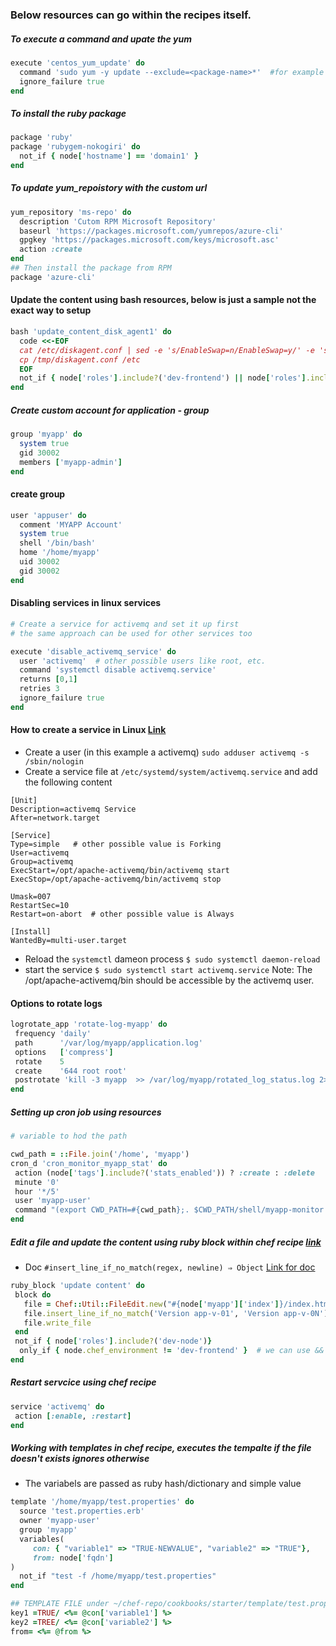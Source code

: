 ### Below resources can go within the recipes itself.

##### To execute a command and upate the yum

```ruby
execute 'centos_yum_update' do
  command 'sudo yum -y update --exclude=<package-name>*'  #for example if we need not update openssl, use yum list to identify the package name; * - wildcard
  ignore_failure true
end
```

##### To install the ruby package
```ruby
package 'ruby'
package 'rubygem-nokogiri' do
  not_if { node['hostname'] == 'domain1' }
end
```

##### To update yum_repoistory with the custom url
```ruby
yum_repository 'ms-repo' do
  description 'Cutom RPM Microsoft Repository'
  baseurl 'https://packages.microsoft.com/yumrepos/azure-cli'
  gpgkey 'https://packages.microsoft.com/keys/microsoft.asc'
  action :create
end
## Then install the package from RPM
package 'azure-cli'
```

#### Update the content using bash resources, below is just a sample not the exact way to setup
```ruby
bash 'update_content_disk_agent1' do
  code <<-EOF
  cat /etc/diskagent.conf | sed -e 's/EnableSwap=n/EnableSwap=y/' -e 's/SwapSizeMB=.*/SwapSizeMB=8192/' > /tmp/diskagent.conf
  cp /tmp/diskagent.conf /etc
  EOF
  not_if { node['roles'].include?('dev-frontend') || node['roles'].include?('dev-backend')}
end
```

##### Create custom account for application - group
```ruby
group 'myapp' do
  system true
  gid 30002
  members ['myapp-admin']
end
```
#### create group
```ruby
user 'appuser' do
  comment 'MYAPP Account'
  system true
  shell '/bin/bash'
  home '/home/myapp'
  uid 30002
  gid 30002
end
```

#### Disabling services in linux services
```ruby
# Create a service for activemq and set it up first
# the same approach can be used for other services too

execute 'disable_activemq_service' do
  user 'activemq'  # other possible users like root, etc.
  command 'systemctl disable activemq.service'
  returns [0,1]
  retries 3
  ignore_failure true
end
```

#### How to create a service in Linux [Link](https://scottlinux.com/2014/12/08/how-to-create-a-systemd-service-in-linux-centos-7/)

 - Create a user (in this example a activemq) `sudo adduser activemq -s /sbin/nologin`
 - Create a service file at `/etc/systemd/system/activemq.service` and add the following content
```
[Unit]
Description=activemq Service
After=network.target

[Service]
Type=simple   # other possible value is Forking
User=activemq
Group=activemq
ExecStart=/opt/apache-activemq/bin/activemq start
ExecStop=/opt/apache-activemq/bin/activemq stop

Umask=007
RestartSec=10
Restart=on-abort  # other possible value is Always  

[Install]
WantedBy=multi-user.target
```
  - Reload the `systemctl` dameon process `$ sudo systemctl daemon-reload`
  - start the service `$ sudo systemctl start activemq.service` 
 Note: The /opt/apache-activemq/bin should be accessible by the activemq user.
 
 #### Options to rotate logs
 ```ruby 
 logrotate_app 'rotate-log-myapp' do
  frequency 'daily'
  path      '/var/log/myapp/application.log'
  options   ['compress']
  rotate    5
  create    '644 root root'
  postrotate 'kill -3 myapp  >> /var/log/myapp/rotated_log_status.log 2>&1'
end
 ```
 
 ##### Setting up cron job using resources
 ```ruby
 # variable to hod the path
 
 cwd_path = ::File.join('/home', 'myapp')
 cron_d 'cron_monitor_myapp_stat' do
  action (node['tags'].include?('stats_enabled')) ? :create : :delete
  minute '0'
  hour '*/5'
  user 'myapp-user'
  command "(export CWD_PATH=#{cwd_path};. $CWD_PATH/shell/myapp-monitor.sh) > /tmp/logs/myappmonitor-cron.out 2>&1"
end
 ```
 
 ##### Edit a file and update the content using ruby block within chef recipe [link](https://stackoverflow.com/questions/52056832/use-chef-file-insert-line-if-no-match-method-for-cidr-address)
   - Doc `#insert_line_if_no_match(regex, newline) ⇒ Object`  [Link for doc](https://www.rubydoc.info/gems/chef/Chef%2FUtil%2FFileEdit:insert_line_if_no_match)
 ```ruby
 ruby_block 'update content' do
  block do
    file = Chef::Util::FileEdit.new("#{node['myapp']['index']}/index.html")
    file.insert_line_if_no_match('Version app-v-01', 'Version app-v-0N')
    file.write_file
  end
  not_if { node['roles'].include?('dev-node')}
   only_if { node.chef_environment != 'dev-frontend' }  # we can use && operator too over here.
end
 ```
 
 ##### Restart servcice using chef recipe
 ```ruby
 service 'activemq' do
  action [:enable, :restart]
end
 ```
 ##### Working with templates in chef recipe, executes the tempalte if the file doesn't exists ignores otherwise
   - The variabels are passed as ruby hash/dictionary and simple value
 ```ruby
 template '/home/myapp/test.properties' do
   source 'test.properties.erb'
   owner 'myapp-user'
   group 'myapp'
   variables(
      con: { "variable1" => "TRUE-NEWVALUE", "variable2" => "TRUE"},
      from: node['fqdn']
)
   not_if "test -f /home/myapp/test.properties"
end

## TEMPLATE FILE under ~/chef-repo/cookbooks/starter/template/test.properties.erb
key1 =TRUE/ <%= @con['variable1'] %>
key2 =TREE/ <%= @con['variable2'] %>
from= <%= @from %>

```
